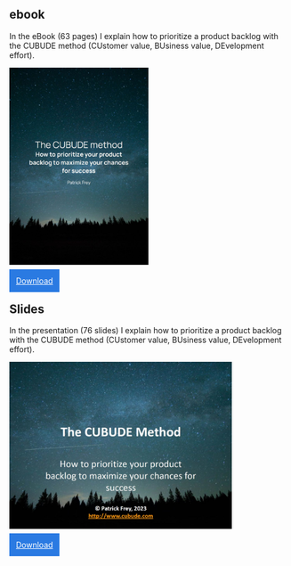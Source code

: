 ## ebook

In the eBook (63 pages) I explain how to prioritize a product backlog with the CUBUDE method (CUstomer value, BUsiness value, DEvelopment effort). 

<a href="/assets/The CUBUDE method (book).pdf" download>
    <img src="/assets/CUBUDE_Method_Book.jpg" alt="The CUBUDE method (book).pdf" width="250px">
</a>
<br/>
<br/>
<a href="/assets/The CUBUDE method (book).pdf" download class="button" style="border: 2px solid; border-color: #2a7ae2; padding:10px; background-color: #2a7ae2; color: white;">
    Download
</a>

## Slides

In the presentation (76 slides) I explain how to prioritize a product backlog with the CUBUDE method (CUstomer value, BUsiness value, DEvelopment effort). 

<a href="/assets/The CUBUDE method (slides).pdf" download>
    <img src="/assets/CUBUDE_Method_Slides.jpg" alt="The CUBUDE method (slides).pdf" width="400px">
</a>
<br/>
<br/>
<a href="/assets/The CUBUDE method (slides).pdf" download class="button" style="border: 2px solid; border-color: #2a7ae2; padding:10px; background-color: #2a7ae2; color: white;">
    Download
</a>
